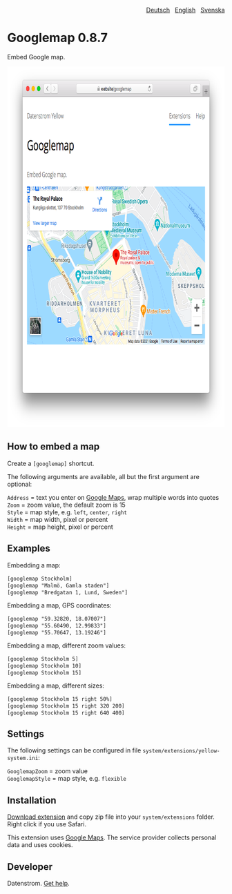 <p align="right"><a href="README-de.md">Deutsch</a> &nbsp; <a href="README.md">English</a> &nbsp; <a href="README-sv.md">Svenska</a></p>

Googlemap 0.8.7
===============
Embed Google map.

<p align="center"><img src="googlemap-screenshot.png?raw=true" width="795" height="836" alt="Screenshot"></p>

## How to embed a map

Create a `[googlemap]` shortcut.

The following arguments are available, all but the first argument are optional:

`Address` = text you enter on [Google Maps](https://maps.google.com/), wrap multiple words into quotes  
`Zoom` = zoom value, the default zoom is 15  
`Style` = map style, e.g. `left`, `center`, `right`  
`Width` = map width, pixel or percent  
`Height` = map height, pixel or percent  

## Examples

Embedding a map:

    [googlemap Stockholm]
    [googlemap "Malmö, Gamla staden"]
    [googlemap "Bredgatan 1, Lund, Sweden"]

Embedding a map, GPS coordinates:

    [googlemap "59.32820, 18.07007"]
    [googlemap "55.60490, 12.99833"]
    [googlemap "55.70647, 13.19246"]

Embedding a map, different zoom values:

    [googlemap Stockholm 5]
    [googlemap Stockholm 10]
    [googlemap Stockholm 15]

Embedding a map, different sizes:

    [googlemap Stockholm 15 right 50%]
    [googlemap Stockholm 15 right 320 200]
    [googlemap Stockholm 15 right 640 400]

## Settings

The following settings can be configured in file `system/extensions/yellow-system.ini`:

`GooglemapZoom` = zoom value  
`GooglemapStyle` = map style, e.g. `flexible`  

## Installation

[Download extension](https://github.com/datenstrom/yellow-extensions/raw/master/zip/googlemap.zip) and copy zip file into your `system/extensions` folder. Right click if you use Safari.

This extension uses [Google Maps](https://maps.google.com/). The service provider collects personal data and uses cookies.

## Developer

Datenstrom. [Get help](https://datenstrom.se/yellow/help/).
